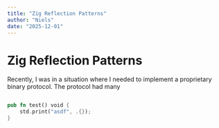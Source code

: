 ```yaml
---
title: "Zig Reflection Patterns"
author: "Niels"
date: "2025-12-01"
---
```

# Zig Reflection Patterns
Recently, I was in a situation where I needed to implement a proprietary binary protocol.
The protocol had many 

```rust

pub fn test() void {
    std.print("asdf", .{});
}
```
